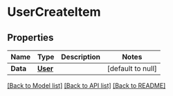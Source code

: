 # UserCreateItem

## Properties
Name | Type | Description | Notes
------------ | ------------- | ------------- | -------------
**Data** | [**User**](User.md) |  | [default to null]

[[Back to Model list]](../README.md#documentation-for-models) [[Back to API list]](../README.md#documentation-for-api-endpoints) [[Back to README]](../README.md)


